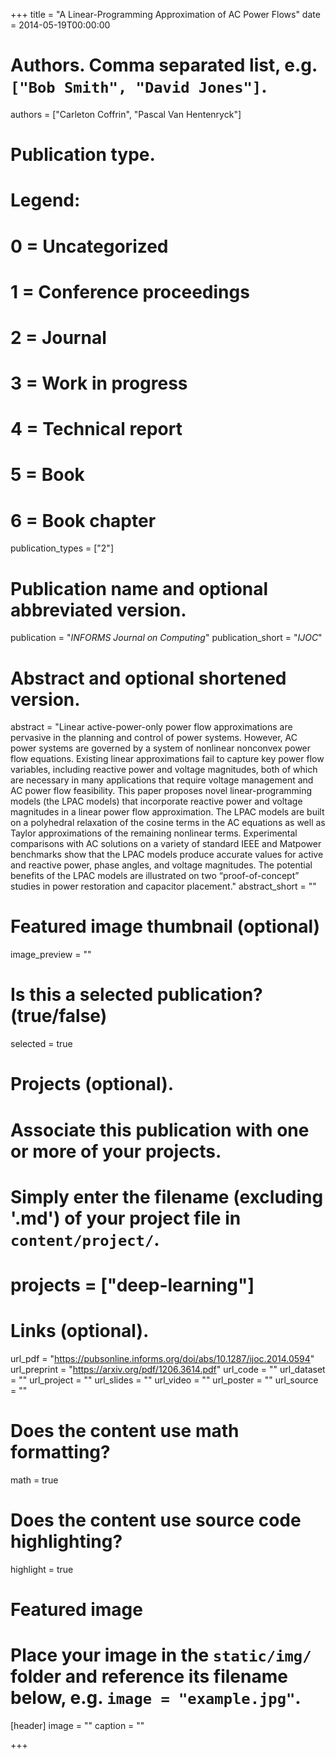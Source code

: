 +++
title = "A Linear-Programming Approximation of AC Power Flows"
date = 2014-05-19T00:00:00

# Authors. Comma separated list, e.g. `["Bob Smith", "David Jones"]`.
authors = ["Carleton Coffrin", "Pascal Van Hentenryck"]

# Publication type.
# Legend:
# 0 = Uncategorized
# 1 = Conference proceedings
# 2 = Journal
# 3 = Work in progress
# 4 = Technical report
# 5 = Book
# 6 = Book chapter
publication_types = ["2"]

# Publication name and optional abbreviated version.
publication = "*INFORMS Journal on Computing*"
publication_short = "*IJOC*"

# Abstract and optional shortened version.
abstract = "Linear active-power-only power flow approximations are pervasive in the planning and control of power systems. However, AC power systems are governed by a system of nonlinear nonconvex power flow equations. Existing linear approximations fail to capture key power flow variables, including reactive power and voltage magnitudes, both of which are necessary in many applications that require voltage management and AC power flow feasibility. This paper proposes novel linear-programming models (the LPAC models) that incorporate reactive power and voltage magnitudes in a linear power flow approximation. The LPAC models are built on a polyhedral relaxation of the cosine terms in the AC equations as well as Taylor approximations of the remaining nonlinear terms. Experimental comparisons with AC solutions on a variety of standard IEEE and Matpower benchmarks show that the LPAC models produce accurate values for active and reactive power, phase angles, and voltage magnitudes. The potential benefits of the LPAC models are illustrated on two “proof-of-concept” studies in power restoration and capacitor placement."
abstract_short = ""

# Featured image thumbnail (optional)
image_preview = ""

# Is this a selected publication? (true/false)
selected = true

# Projects (optional).
#   Associate this publication with one or more of your projects.
#   Simply enter the filename (excluding '.md') of your project file in `content/project/`.
# projects = ["deep-learning"]

# Links (optional).
url_pdf = "https://pubsonline.informs.org/doi/abs/10.1287/ijoc.2014.0594"
url_preprint = "https://arxiv.org/pdf/1206.3614.pdf"
url_code = ""
url_dataset = ""
url_project = ""
url_slides = ""
url_video = ""
url_poster = ""
url_source = ""

# Does the content use math formatting?
math = true

# Does the content use source code highlighting?
highlight = true

# Featured image
# Place your image in the `static/img/` folder and reference its filename below, e.g. `image = "example.jpg"`.
[header]
image = ""
caption = ""

+++

